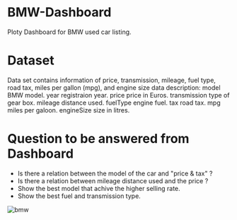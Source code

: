 # BMW-Dashboard
Ploty Dashboard for BMW used car listing.

# Dataset
Data set contains information of price, transmission, mileage, fuel type, road tax, miles per gallon (mpg), and engine size
data description:
model BMW model.
year registraion year.
price price in Euros.
transmission type of gear box.
mileage distance used.
fuelType engine fuel.
tax road tax.
mpg miles per galoon.
engineSize size in litres.

# Question to be answered from Dashboard
- Is there a relation between the model of the car and "price & tax" ?
- Is there a relation between mileage distance used and the price ?
- Show the best model that achive the higher selling rate.
- Show the best fuel and transmission type.


![bmw](https://user-images.githubusercontent.com/86850708/141644022-7a90cb76-e551-44d2-9650-1b466ffcd998.jpg)

